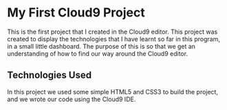 # My First Cloud9 Project

This is the first project that I created in the Cloud9 editor. This project was created to display the technologies that I have learnt so far in this program, in a small little dashboard. The purpose of this is so that we get an understanding of how to find our way around the Cloud9 editor.

## Technologies Used

In this project we used some simple HTML5 and CSS3 to build the project, and we wrote our code using the Cloud9 IDE.
